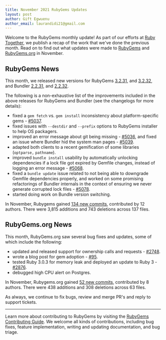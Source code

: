 ```yaml
---
title: November 2021 RubyGems Updates
layout: post
author: Gift Egwuenu
author_email: laurandidi21@gmail.com
---
```


Welcome to the RubyGems monthly update! As part of our efforts at [Ruby Together](http://rubytogether.org/), we publish a recap of the work that we've done the previous month. Read on to find out what updates were made to [RubyGems](https://github.com/rubygems/rubygems) and [RubyGems.org](https://github.com/rubygems/rubygems.org) in November.

## RubyGems News

This month, we released new versions for RubyGems [3.2.31](https://github.com/rubygems/rubygems/blob/master/CHANGELOG.md#3231--2021-11-08), and [3.2.32](https://github.com/rubygems/rubygems/blob/master/CHANGELOG.md#3232--2021-11-23), and Bundler [2.2.31](https://github.com/rubygems/rubygems/blob/master/bundler/CHANGELOG.md#2231-november-8-2021), and [2.2.32](https://github.com/rubygems/rubygems/blob/master/bundler/CHANGELOG.md#2232-november-23-2021).

The following is a non-exhaustive list of the improvements included in the above releases for RubyGems and Bundler (see the changelogs for more details):

- fixed a `gem fetch` vs. `gem install` inconsistency about platform-specific gems - [#5037](https://github.com/rubygems/rubygems/pull/5037).
-  fixed issues with `--destdir` and `--prefix` options to RubyGems installer to help OS packagers. 
- improved an error message about git being missing - [#5036](https://github.com/rubygems/rubygems/pull/5036), and fixed an issue where Bundler hid the system man pages - [#5039](https://github.com/rubygems/rubygems/pull/5039).
- adapted both clients to a recent gemification of some libraries (`optparse,` `pathname`).
- improved `bundle install` usability by automatically unlocking dependencies if a lock file got expired by Gemfile changes, instead of logging an error message - [#5068](https://github.com/rubygems/rubygems/pull/5068).
-  fixed a `bundle update` issue related to not being able to downgrade Gemfile dependencies properly, and worked on some promising refactorings of Bundler internals in the context of ensuring we never generate corrupted lock files - [#5078](https://github.com/rubygems/rubygems/pull/5078).
- started doing work on Bundle version switching.

In November, Rubygems gained [134 new commits](https://github.com/rubygems/rubygems/compare/master@%7B2021-11-01%7D...master@%7B2021-11-30%7D), contributed by 12 authors. There were 3,815 additions and 743 deletions across 137 files.

## RubyGems.org News

This month, RubyGems.org saw several bug fixes and updates, some of which include the following:

- updated and released support for ownership calls and requests - [#2748](https://github.com/rubygems/rubygems.org/pull/2748).
- wrote a blog post for gem adoption - [#95](https://github.com/rubygems/rubygems.github.io/pull/95).
- tested Ruby 3.0.3 for memory leak and deployed an update to Ruby 3 - [#2876]( https://github.com/rubygems/rubygems.org/pull/2876).
- debugged high CPU alert on Postgres.

In November, Rubygems.org gained [52 new commits](https://github.com/rubygems/rubygems.org/compare/master@%7B2021-11-01%7D...master@%7B2021-11-30%7D), contributed by 8 authors. There were 438 additions and  308 deletions across 63 files.

As always, we continue to fix bugs, review and merge PR's and reply to support tickets.

---
Learn more about contributing to RubyGems by visiting the [RubyGems Contributing Guide](https://github.com/rubygems/rubygems/blob/master/CONTRIBUTING.md#how-to-contribute). We welcome all kinds of contributions, including bug fixes, feature implementation, writing and updating documentation, and bug triage.
